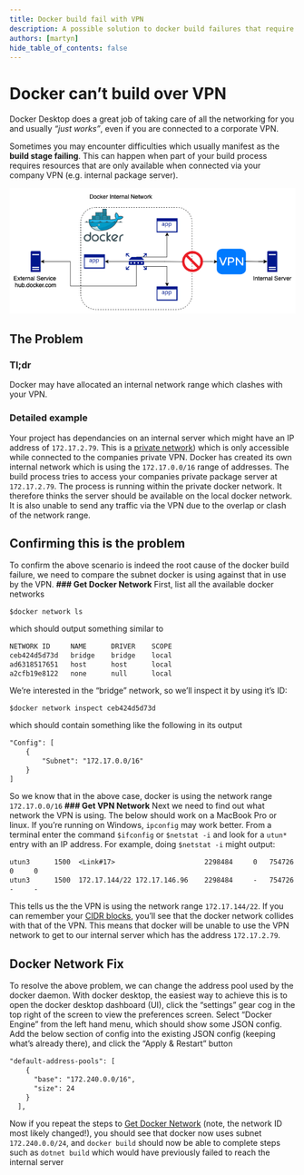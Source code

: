 ```yaml
---
title: Docker build fail with VPN
description: A possible solution to docker build failures that require resources over a VPN
authors: [martyn]
hide_table_of_contents: false
---
```

# Docker can’t build over VPN
Docker Desktop does a great job of taking care of all the networking for you and usually _“just works”_, even if you are connected to a corporate VPN.

Sometimes you may encounter difficulties which usually manifest as the **build stage failing**. This can happen when part of your build process requires resources that are only available when connected via your company VPN (e.g. internal package server).

![Docker VPN](./Docker_VPN.png)
<!--truncate-->

## The Problem
### Tl;dr
Docker may have allocated an internal network range which clashes with your VPN.
### Detailed example
Your project has dependancies on an internal server which might have an IP address of `172.17.2.79`. This is a [private network](https://en.wikipedia.org/wiki/Private_network)) which is only accessible while connected to the companies private VPN.
Docker has created its own internal network which is using the  `172.17.0.0/16` range of addresses.
The build process tries to access your companies private package server at `172.17.2.79`.  The process is running within the private docker network. It therefore thinks the server should be available on the local docker network. It is also unable to send any traffic via the VPN due to the overlap or clash of the network range.
## Confirming this is the problem
To confirm the above scenario is indeed the root cause of the docker build failure, we need to compare the subnet docker is using against that in use by the VPN.
**### Get Docker Network**
First, list all the available docker networks
```
$docker network ls
```
which should output something similar to
```
NETWORK ID     NAME      DRIVER    SCOPE
ceb424d5d73d   bridge    bridge    local
ad6318517651   host      host      local
a2cfb19e8122   none      null      local
```
We’re interested in the “bridge” network, so we’ll inspect it by using it’s ID:
```
$docker network inspect ceb424d5d73d
```
which should contain something like the following in its output
```
"Config": [
    {
        "Subnet": "172.17.0.0/16"
    }
]
```
So we know that in the above case, docker is using the network range `172.17.0.0/16`
**### Get VPN Network**
Next we need to find out what network the VPN is using. The below should work on a MacBook Pro or linux. If you’re running on Windows, `ipconfig` may work better.
From a terminal enter the command `$ifconfig` or `$netstat -i` and look for a `utun*` entry with an IP address. For example, doing `$netstat -i` might output:
```
utun3      1500  <Link#17>                      2298484     0   754726     0     0
utun3      1500  172.17.144/22 172.17.146.96    2298484     -   754726     -     -
```
This tells us the the VPN is using the network range `172.17.144/22`.
If you can remember your [CIDR blocks](https://en.wikipedia.org/wiki/Classless_Inter-Domain_Routing#IPv4_CIDR_blocks), you’ll see that the docker network collides with that of the VPN. This means that docker will be unable to use the VPN network to get to our internal server which has the address `172.17.2.79`.
## Docker Network Fix
To resolve the above problem, we can change the address pool used by the docker daemon.
With docker desktop, the easiest way to achieve this is to open the docker desktop dashboard (UI), click the “settings” gear cog in the top right of the screen to view the preferences screen. Select “Docker Engine” from the left hand menu, which should show some JSON config. Add the below section of config into the existing JSON config (keeping what’s already there), and click the “Apply & Restart” button
```
"default-address-pools": [
    {
      "base": "172.240.0.0/16",
      "size": 24
    }
  ],
```
Now if you repeat the steps to [Get Docker Network](#Get-Docker-Network) (note, the network ID most likely changed!), you should see that docker now uses subnet `172.240.0.0/24`, and `docker build` should now be able to complete steps such as `dotnet build` which would have previously failed to reach the internal server